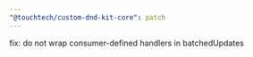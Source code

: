 ```yaml
---
"@touchtech/custom-dnd-kit-core": patch
---
```


fix: do not wrap consumer-defined handlers in batchedUpdates
